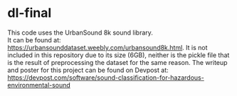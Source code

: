 # dl-final
This code uses the UrbanSound 8k sound library.				
It can be found at: https://urbansounddataset.weebly.com/urbansound8k.html.
It is not included in this repository due to its size (6GB), neither is the pickle file that is the result of preprocessing the dataset for the same reason. 
The writeup and poster for this project can be found on Devpost at: 
  https://devpost.com/software/sound-classification-for-hazardous-environmental-sound
